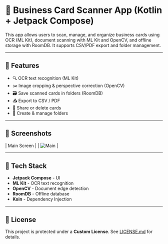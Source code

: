 # 📇 Business Card Scanner App (Kotlin + Jetpack Compose)

This app allows users to scan, manage, and organize business cards using OCR (ML Kit), document scanning with ML Kit and OpenCV, and offline storage with RoomDB. It supports CSV/PDF export and folder management.

---

## 🚀 Features

* 🔍 OCR text recognition (ML Kit)
* ✂️ Image cropping & perspective correction (OpenCV)
* 🗃️ Save scanned cards in folders (RoomDB)
* 📤 Export to CSV / PDF
* 🤳 Share or delete cards
* 📂 Create & manage folders

---

## 📸 Screenshots
| Main Screen |
| ![Main](doc/Screenshot_20250909_170648.png) |

---

## 📱 Tech Stack

* **Jetpack Compose** - UI
* **ML Kit** - OCR text recognition
* **OpenCV** - Document edge detection
* **RoomDB** - Offline database
* **Koin** - Dependency Injection

---

## 📄 License

This project is protected under a **Custom License**. See [LICENSE.md](LICENSE.md) for details.
